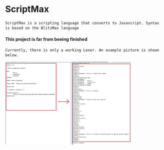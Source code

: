 # ScriptMax
    ScriptMax is a scripting language that converts to Javascript. Syntax is based on the BlitzMax language

#### This project is far from beeing finished
    Currently, there is only a working Lexer. An example picture is shown below.
    
<img src = doc/lexFromThisToThat.jpg width="80%"> </img>

